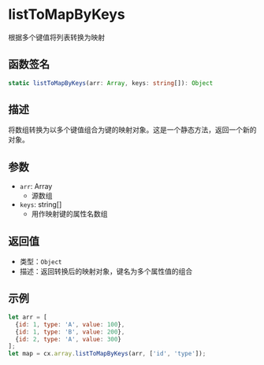 # listToMapByKeys

根据多个键值将列表转换为映射

## 函数签名
```typescript
static listToMapByKeys(arr: Array, keys: string[]): Object
```

## 描述
将数组转换为以多个键值组合为键的映射对象。这是一个静态方法，返回一个新的对象。

## 参数
- `arr`: Array
  - 源数组
- `keys`: string[]
  - 用作映射键的属性名数组

## 返回值
- 类型：`Object`
- 描述：返回转换后的映射对象，键名为多个属性值的组合

## 示例
```javascript
let arr = [
  {id: 1, type: 'A', value: 100},
  {id: 1, type: 'B', value: 200},
  {id: 2, type: 'A', value: 300}
];
let map = cx.array.listToMapByKeys(arr, ['id', 'type']);
``` 
